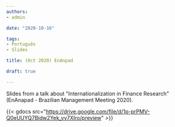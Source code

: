 ```yaml
---
authors:
- admin

date: "2020-10-16"

tags: 
- Português
- Slides

title: (Oct 2020) EnAnpad

draft: true

---
```


Slides from a talk about "Internationalization in Finance Research" (EnAnapad - Brazilian Management Meeting 2020). 


{{< gdocs src="https://drive.google.com/file/d/1p-prPMV-Q0eUUYQ7Bidw2Yek_vv7XIro/preview" >}}

